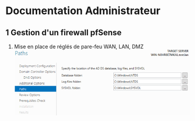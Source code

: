 # Documentation Administrateur 


## 1 Gestion d'un firewall pfSense

1. Mise en place de réglés de pare-feu WAN, LAN, DMZ
![](../Ressources/s02/adds_config_path.png)
